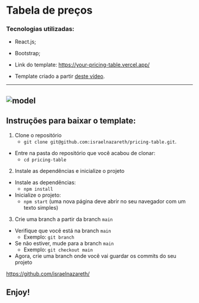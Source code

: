 # Tabela de preços

### Tecnologias utilizadas:
  * React.js;

  * Bootstrap;

  * Link do template: https://your-pricing-table.vercel.app/

  * Template criado a partir [deste vídeo](https://www.youtube.com/watch?v=HkT9VR_1r1A).

---
![model](https://user-images.githubusercontent.com/85763987/164562978-7ba5322f-88d5-4d75-a80b-e32b56f29c79.jpg)
---

## Instruções para baixar o template:

1. Clone o repositório
    * `git clone git@github.com:israelnazareth/pricing-table.git`.

  * Entre na pasta do repositório que você acabou de clonar:
    * `cd pricing-table`

2. Instale as dependências e inicialize o projeto
  * Instale as dependências:
    * `npm install`
  * Inicialize o projeto:
    * `npm start` (uma nova página deve abrir no seu navegador com um texto simples)

3. Crie uma branch a partir da branch `main`

  * Verifique que você está na branch `main`
    * Exemplo: `git branch`
  * Se não estiver, mude para a branch `main`
    * Exemplo: `git checkout main`
  * Agora, crie uma branch onde você vai guardar os commits do seu projeto

https://github.com/israelnazareth/

## Enjoy!
